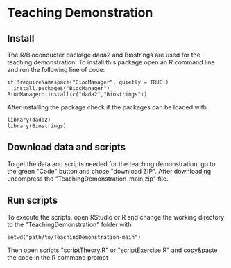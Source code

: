 # Teaching Demonstration

## Install
The R/Bioconducter package dada2 and Biostrings are used for the teaching demonstration. To install this package open an R command line and run the following line of code:
```{r}
if(!requireNamespace("BiocManager", quietly = TRUE))
  install.packages("BiocManager")
BiocManager::install(c("dada2","Biostrings"))
```

After installing the package check if the packages can be loaded with
```{r}
library(dada2)
library(Biostrings)
```

## Download data and scripts
To get the data and scripts needed for the teaching demonstration, go to the green "Code" button and chose "download ZIP". After downloading uncompress the "TeachingDemonstration-main.zip" file.


## Run scripts
To execute the scripts, open RStudio or R and change the working directory to the "TeachingDemonstration" folder with
```{r}
setwd("path/to/TeachingDemonstration-main")
```

Then open scripts "scriptTheory.R" or "scriptExercise.R" and copy&paste the code in the R command prompt 

